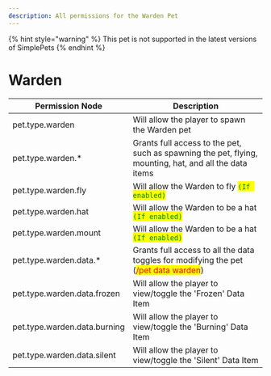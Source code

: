 ```yaml
---
description: All permissions for the Warden Pet
---
```


{% hint style="warning" %}
This pet is not supported in the latest versions of SimplePets
{% endhint %}

# Warden
| Permission Node | Description |
| - | - |
| pet.type.warden | Will allow the player to spawn the Warden pet |
| pet.type.warden.* | Grants full access to the pet, such as spawning the pet, flying, mounting, hat, and all the data items |
| pet.type.warden.fly | Will allow the Warden to fly <mark style="color:green;">`(If enabled)`</mark> |
| pet.type.warden.hat | Will allow the Warden to be a hat <mark style="color:green;">`(If enabled)`</mark> |
| pet.type.warden.mount | Will allow the Warden to be a hat <mark style="color:green;">`(If enabled)`</mark> |
| pet.type.warden.data.* | Grants full access to all the data toggles for modifying the pet (<mark style="color:red;">/pet data warden</mark>) |
| pet.type.warden.data.frozen | Will allow the player to view/toggle the 'Frozen' Data Item |
| pet.type.warden.data.burning | Will allow the player to view/toggle the 'Burning' Data Item |
| pet.type.warden.data.silent | Will allow the player to view/toggle the 'Silent' Data Item |

